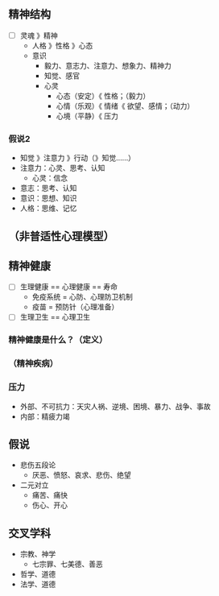
## 精神结构
- [ ] 灵魂 》精神
  - 人格 》性格 》心态
  - 意识
    - 毅力、意志力、注意力、想象力、精神力
    - 知觉、感官
    - 心灵
      - 心态（安定）《 性格；（毅力）
      - 心情（乐观）《 情绪《 欲望、感情；（动力）
      - 心境（平静）《 压力
### 假说2
- 知觉 》注意力 》行动（》知觉……）
- 注意力：心灵、思考、认知
  - 心灵：信念
- 意志：思考、认知
- 意识：思想、知识
- 人格：思维、记忆
## （非普适性心理模型）
## 精神健康
- [ ] 生理健康 == 心理健康 == 寿命
  - 免疫系统 = 心防、心理防卫机制
  - 疫苗 = 预防针（心理准备）
- [ ] 生理卫生 == 心理卫生
### 精神健康是什么？（定义）
### （精神疾病）
### 压力
- 外部、不可抗力：天灾人祸、逆境、困境、暴力、战争、事故
- 内部：精疲力竭
## 假说
- 悲伤五段论
  - 厌恶、愤怒、哀求、悲伤、绝望
- 二元对立
  - 痛苦、痛快
  - 伤心、开心
## 交叉学科
- 宗教、神学
  - 七宗罪、七美德、善恶
- 哲学、道德
- 法学、道德
